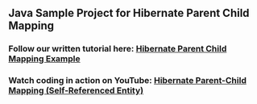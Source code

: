 ## Java Sample Project for Hibernate Parent Child Mapping
### Follow our written tutorial here: [Hibernate Parent Child Mapping Example](https://www.codejava.net/frameworks/hibernate/hibernate-parent-child-mapping-example)
### Watch coding in action on YouTube: [Hibernate Parent-Child Mapping (Self-Referenced Entity)](https://www.youtube.com/watch?v=kAwxnojWtSg)
